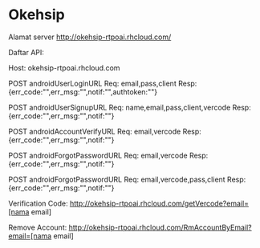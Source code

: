 # Okehsip

Alamat server
http://okehsip-rtpoai.rhcloud.com/

Daftar API:

Host: okehsip-rtpoai.rhcloud.com

POST androidUserLoginURL
	Req: email,pass,client
	Resp: {err_code:"",err_msg:"",notif:"",authtoken:""}
	
POST androidUserSignupURL
	Req: name,email,pass,client,vercode
	Resp: {err_code:"",err_msg:"",notif:""}
	
POST androidAccountVerifyURL
	Req: email,vercode
	Resp: {err_code:"",err_msg:"",notif:""}
	
POST androidForgotPasswordURL
	Req: email,vercode
	Resp: {err_code:"",err_msg:"",notif:""}
	
POST androidForgotPasswordURL
	Req: email,vercode,pass,client
	Resp: {err_code:"",err_msg:"",notif:""}
	

Verification Code:
http://okehsip-rtpoai.rhcloud.com/getVercode?email=[nama email]

Remove Account:
http://okehsip-rtpoai.rhcloud.com/RmAccountByEmail?email=[nama email]

